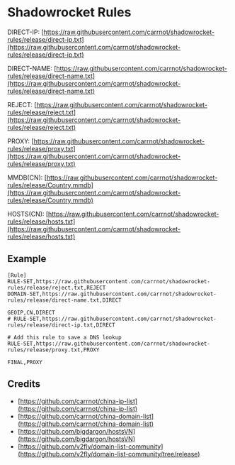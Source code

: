 # Shadowrocket Rules

DIRECT-IP: [https://raw.githubusercontent.com/carrnot/shadowrocket-rules/release/direct-ip.txt](https://raw.githubusercontent.com/carrnot/shadowrocket-rules/release/direct-ip.txt)

DIRECT-NAME: [https://raw.githubusercontent.com/carrnot/shadowrocket-rules/release/direct-name.txt](https://raw.githubusercontent.com/carrnot/shadowrocket-rules/release/direct-name.txt)

REJECT: [https://raw.githubusercontent.com/carrnot/shadowrocket-rules/release/reject.txt](https://raw.githubusercontent.com/carrnot/shadowrocket-rules/release/reject.txt)

PROXY: [https://raw.githubusercontent.com/carrnot/shadowrocket-rules/release/proxy.txt](https://raw.githubusercontent.com/carrnot/shadowrocket-rules/release/proxy.txt)

MMDB(CN): [https://raw.githubusercontent.com/carrnot/shadowrocket-rules/release/Country.mmdb](https://raw.githubusercontent.com/carrnot/shadowrocket-rules/release/Country.mmdb)

HOSTS(CN): [https://raw.githubusercontent.com/carrnot/shadowrocket-rules/release/hosts.txt](https://raw.githubusercontent.com/carrnot/shadowrocket-rules/release/hosts.txt)

## Example

```
[Rule]
RULE-SET,https://raw.githubusercontent.com/carrnot/shadowrocket-rules/release/reject.txt,REJECT
DOMAIN-SET,https://raw.githubusercontent.com/carrnot/shadowrocket-rules/release/direct-name.txt,DIRECT

GEOIP,CN,DIRECT
# RULE-SET,https://raw.githubusercontent.com/carrnot/shadowrocket-rules/release/direct-ip.txt,DIRECT

# Add this rule to save a DNS lookup
RULE-SET,https://raw.githubusercontent.com/carrnot/shadowrocket-rules/release/proxy.txt,PROXY

FINAL,PROXY
```

## Credits

* [https://github.com/carrnot/china-ip-list](https://github.com/carrnot/china-ip-list)
* [https://github.com/carrnot/china-domain-list](https://github.com/carrnot/china-domain-list)
* [https://github.com/bigdargon/hostsVN](https://github.com/bigdargon/hostsVN)
* [https://github.com/v2fly/domain-list-community](https://github.com/v2fly/domain-list-community/tree/release)
